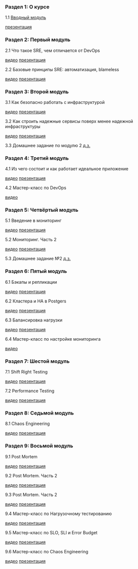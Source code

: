 ### Раздел 1: О курсе
1.1 [Вводный модуль](https://youtu.be/AsnQpyMVoww)

[презентация](https://drive.google.com/file/d/1ruJagoBKUmY98jiczcxmhEfOyoja4iuJ/view?usp=sharing)

### Раздел 2: Первый модуль

2.1 Что такое SRE, чем отличается от DevOps

[видео](https://youtu.be/AsnQpyMVoww)
[презентация](https://drive.google.com/file/d/1ruJagoBKUmY98jiczcxmhEfOyoja4iuJ/view?usp=sharing)

2.2 Базовые принципы SRE: автоматизация, blameless

[видео](https://youtu.be/_KA5_FkD2cw)
[презентация](https://drive.google.com/file/d/13Dc2nn5joufSlfSMacUdLg9_NEdgxsCW/view?usp=sharing)

### Раздел 3: Второй модуль

3.1 Как безопасно работать с инфраструктурой

[видео](https://youtu.be/iLAdNjEr1zU)
[презентация](https://drive.google.com/file/d/18K5M7nrpFMc2N381VptZGlVHRTDgeFW1/view?usp=sharing)

3.2 Как строить надежные сервисы поверх менее надежной инфраструктуры

[видео](https://youtu.be/kj5MCxOZHO8)
[презентация](https://drive.google.com/file/d/1TkuCYosxAsjcL4Maw_PZND_XLgs7ZzTZ/view?usp=sharing)

3.3 Домашнее задание по модулю 2
[д.з.](https://teta.mts.ru/members/courses/course814873634518/domasnee-zadanie-po-modulu-2-342260641269)

### Раздел 4: Третий модуль

4.1 Из чего состоит и как работает идеальное приложение

[видео](https://youtu.be/0nwFZKCenvo)
[презентация](https://drive.google.com/file/d/1n6RCvlpwxBGnJp1QQgzxQqOmKUMHrXkN/view?usp=sharing)

4.2 Мастер-класс по DevOps

[видео](https://youtu.be/DJnSH0fRWUU)


### Раздел 5: Четвёртый модуль

5.1 Введение в мониторинг

[видео](https://youtu.be/bpwm36FcSVo)
[презентация](https://tabs.mts.ru/assets/space/2023/10/11/cf25658a972344d89fc8a4913885d02e)

5.2 Мониторинг. Часть 2

[видео](https://youtu.be/8XmTtnU_aBA)
[презентация](https://tabs.mts.ru/assets/space/2023/10/13/5a8b2c7b2c424cbeb7777633410565bd)

5.3 Домашнее задание №2 [д.з.](https://teta.mts.ru/members/courses/course814873634518/domasnee-zadanie-2-579641997980)


### Раздел 6: Пятый модуль

6.1 Бэкапы и репликации

[видео](https://youtu.be/IhmBI4NO6cM)
[презентация](https://drive.google.com/file/d/1vw3R_nyX_Iv7VyxgmKNQX6cOPbbQJJcL/view?usp=sharing)

6.2 Кластера и HA в Postgers

[видео](https://youtu.be/IaizBzLMEYg)
[презентация](https://drive.google.com/file/d/1bLzHr-J5rlpKJKKEtPJ2zsaGAUUadLPE/view?usp=sharing)

6.3 Балансировка нагрузки

[видео](https://youtu.be/nnk2JE2kSZs)
[презентация](https://drive.google.com/file/d/1rIMpzyF-S6nxEA0zZDxz7i4EKRJNORxt/view?usp=sharing)

6.4 Мастер-класс по настройке мониторинга

[видео](https://youtu.be/_V0k9zGqXNw)

### Раздел 7: Шестой модуль

7.1 Shift Right Testing

[видео](https://youtu.be/cvXarEDkamQ)
[презентация](https://drive.google.com/file/d/1-lNYtu7iM_YbWS1O9OhC-WuE3kxJbLqF/view?usp=drivesdk)

7.2 Performance Testing

[видео](https://youtu.be/Q5xvJf-ufxg)
[презентация](https://drive.google.com/file/d/1QSZWypzimhQbVYlT2G9JzQWzizi661tF/view?usp=sharing)

### Раздел 8: Седьмой модуль

8.1 Chaos Engineering

[видео](https://youtu.be/n-RSARBxJe0)
[презентация](https://drive.google.com/file/d/1TXDRXILy2_Fan54Ur4aO-HXA45C5Qo18/view?usp=sharing)


### Раздел 9: Восьмой модуль

9.1 Post Mortem

[видео](https://youtu.be/9lgvvMJpdlY)
[презентация](https://drive.google.com/file/d/19fXA7nmjR5cbRLy2Ca3DRovAipOrYx5I/view?usp=sharing)


9.2 Post Mortem. Часть 2

[видео](https://youtu.be/PZVMkcQbxtE)
[презентация](https://drive.google.com/file/d/1sF4TYYyTP_0kZLlVx8F18WA8SDEkh-fR/view?usp=sharing)

9.3 Post Mortem. Часть 2

[видео](https://youtu.be/kY32TssaOxA)
[презентация](https://drive.google.com/file/d/1n0oh1EAJntuL8N-7mPLOhqqGM_qoDPlJ/view?usp=sharing)

9.4 Мастер-класс по Нагрузочному тестированию 

[видео](https://youtu.be/uXTFy2HrhTo)
[презентация](https://drive.google.com/file/d/11uCWBiFJmEsjdt38o5kVvjfcpE8ZDRVM/view?usp=drivesdk)

9.5 Мастер-класс по SLO, SLI и Error Budget

[видео](https://youtu.be/1gbrbFP9Md8)
[презентация](https://drive.google.com/file/d/1Nv_JjrK7n3dQwEVnmBrAs_kMYrUsp89G/view?usp=sharing)

9.6 Мастер-класс по Chaos Engineering

[видео](https://youtu.be/KQFlBpEQNvo)
[презентация](https://drive.google.com/file/d/1NXQE_2T3frjlEdjZOhMPrh1IqS7yvFSO/view?usp=sharing)